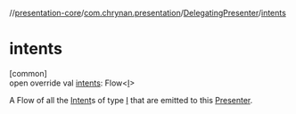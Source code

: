 //[presentation-core](../../../index.md)/[com.chrynan.presentation](../index.md)/[DelegatingPresenter](index.md)/[intents](intents.md)

# intents

[common]\
open override val [intents](intents.md): Flow&lt;[I](index.md)&gt;

A Flow of all the [Intent](../-intent/index.md)s of type [I](index.md) that are emitted to this [Presenter](../-presenter/index.md).
